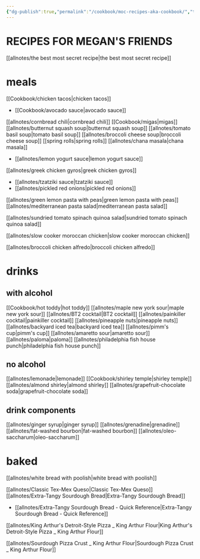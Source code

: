 ```yaml
---
{"dg-publish":true,"permalink":"/cookbook/moc-recipes-aka-cookbook/","title":"Home","tags":["gardenEntry"]}
---
```



# RECIPES FOR MEGAN'S FRIENDS

[[allnotes/the best most secret recipe\|the best most secret recipe]]


# meals
[[Cookbook/chicken tacos\|chicken tacos]]
 - [[Cookbook/avocado sauce\|avocado sauce]]

[[allnotes/cornbread chili\|cornbread chili]]
[[Cookbook/migas\|migas]]
[[allnotes/butternut squash soup\|butternut squash soup]]
[[allnotes/tomato basil soup\|tomato basil soup]]
[[allnotes/broccoli cheese soup\|broccoli cheese soup]]
[[spring rolls\|spring rolls]]
[[allnotes/chana masala\|chana masala]]
 - [[allnotes/lemon yogurt sauce\|lemon yogurt sauce]]

[[allnotes/greek chicken gyros\|greek chicken gyros]]
 - [[allnotes/tzatziki sauce\|tzatziki sauce]]
 - [[allnotes/pickled red onions\|pickled red onions]]

[[allnotes/green lemon pasta with peas\|green lemon pasta with peas]]
[[allnotes/mediterranean pasta salad\|mediterranean pasta salad]]

[[allnotes/sundried tomato spinach quinoa salad\|sundried tomato spinach quinoa salad]]

[[allnotes/slow cooker moroccan chicken\|slow cooker moroccan chicken]]

[[allnotes/broccoli chicken alfredo\|broccoli chicken alfredo]]









# drinks
## with alcohol
[[Cookbook/hot toddy\|hot toddy]]
[[allnotes/maple new york sour\|maple new york sour]]
[[allnotes/BT2 cocktail\|BT2 cocktail]]
[[allnotes/painkiller cocktail\|painkiller cocktail]]
[[allnotes/pineapple nuts\|pineapple nuts]]
[[allnotes/backyard iced tea\|backyard iced tea]]
[[allnotes/pimm's cup\|pimm's cup]]
[[allnotes/amaretto sour\|amaretto sour]]
[[allnotes/paloma\|paloma]]
[[allnotes/philadelphia fish house punch\|philadelphia fish house punch]]


## no alcohol
[[allnotes/lemonade\|lemonade]]
[[Cookbook/shirley temple\|shirley temple]]
[[allnotes/almond shirley\|almond shirley]]
[[allnotes/grapefruit-chocolate soda\|grapefruit-chocolate soda]]

## drink components
[[allnotes/ginger syrup\|ginger syrup]]
[[allnotes/grenadine\|grenadine]]
[[allnotes/fat-washed bourbon\|fat-washed bourbon]]
[[allnotes/oleo-saccharum\|oleo-saccharum]]








# baked

[[allnotes/white bread with poolish\|white bread with poolish]]



[[allnotes/Classic Tex-Mex Queso\|Classic Tex-Mex Queso]]
[[allnotes/Extra-Tangy Sourdough Bread\|Extra-Tangy Sourdough Bread]]
 - [[allnotes/Extra-Tangy Sourdough Bread - Quick Reference\|Extra-Tangy Sourdough Bread - Quick Reference]]
 
 [[allnotes/King Arthur's Detroit-Style Pizza _ King Arthur Flour\|King Arthur's Detroit-Style Pizza _ King Arthur Flour]]
 
 [[allnotes/Sourdough Pizza Crust _ King Arthur Flour\|Sourdough Pizza Crust _ King Arthur Flour]]


 
 